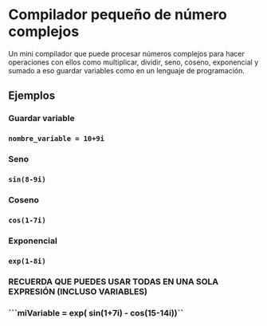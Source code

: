 # Compilador pequeño de número complejos

Un mini compilador que puede procesar números complejos para hacer operaciones con ellos como multiplicar, dividir, seno, coseno, exponencial y sumado a eso guardar
variables como en un lenguaje de programación.

## Ejemplos

### Guardar variable

### ``nombre_variable = 10+9i``

### Seno

### ``sin(8-9i)``

### Coseno 

### ``cos(1-7i)``

### Exponencial

### ``exp(1-8i)``

### RECUERDA QUE PUEDES USAR TODAS EN UNA SOLA EXPRESIÓN (INCLUSO VARIABLES)

### ```miVariable = exp( sin(1+7i) - cos(15-14i))``




